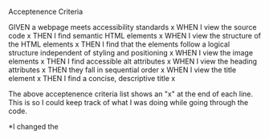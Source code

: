 Acceptenence Criteria

GIVEN a webpage meets accessibility standards x
WHEN I view the source code x 
THEN I find semantic HTML elements x
WHEN I view the structure of the HTML elements x
THEN I find that the elements follow a logical structure independent of styling and positioning x
WHEN I view the image elements x
THEN I find accessible alt attributes x
WHEN I view the heading attributes x
THEN they fall in sequential order x
WHEN I view the title element x
THEN I find a concise, descriptive title x

The above acceptenence criteria list shows an "x" at the end of each line. This is so I could keep track of what I was doing while going through the code. 

*I changed the <title> so the browser tab shows a more precise name 

*Element <div> were changed to <footer> <section> <nav> to meet accessibility standards 

*I added naming lines at the start and end the elements to help create seperation within the html and css stylesheet

*The css stylesheet was condensed after finding the same styles for multiple classes. Labels were added as needed

*I confirmed the <head> attributes made orderly sense

*Finally, I confirmed all the links on the page are operating and the layout mimics the provided image in the challenge instructions